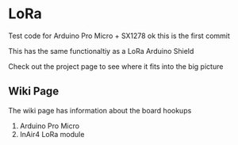 # LoRa
Test code for Arduino Pro Micro + SX1278
ok this is the first commit

This has the same functionaltiy as a LoRa Arduino Shield


Check out the project page to see where it fits into the big picture

## Wiki Page
The wiki page has information about the board hookups
1. Arduino Pro Micro
2. InAir4 LoRa module
